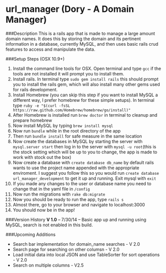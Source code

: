 url_manager (Dory - A Domain Manager)
===========

###Description
This is a rails app that is made to manage a large amount domain names. It does this by storing the domain and its pertinent information in a database, currently MySQL, and then uses basic rails crud features to access and manipulate the data.

###Setup Steps (OSX 10.9+)
1. Install the command line tools for OSX. Open terminal and type `gcc` if the tools are not installed it will prompt you to install them.
2. Install rails. In terminal type `sudo gem install rails` this should prompt you to install the rails gem, which will also install many other gems used for rails development.
3. Install Homebrew (you can skip this step if you want to install MySQL a different way, I prefer homebrew for these simple setups). In terminal type `ruby -e "$(curl -fsSL https://raw.github.com/Homebrew/homebrew/go/install)"`
4. After Homebrew is installed run `brew doctor` in terminal to cleanup and prepare homebrew
5. Now install MySQL by typing `brew install mysql`
6. Now run `bundle` while in the root directory of the app
7. Then run `bundle install` for safe measure in the same location
8. Now create the databases in MySQL by starting the server with `mysql.server start` then log in to the server with `mysql -u root`(this is the stock setting which will be up to you to change, the app is made to work with stock out the box)
9. Now create a database with `create database db_name` by default rails wants to use the project name appended with the appropriate enviroment. I suggest you follow this so you would run `create database url_manager_development` to get it up and running. Exit mysql with `exit`
10. If you made any changes to the user or database name you need to change that in the yaml file in `/config`
11. Now run the migrations with `rake db:migrate`
12. Now you should be ready to run the app, type `rails s`
13. Almost there, go to your browser and navigate to localhost:3000
14. You should now be in the app!

###Version History
**V 1.0** – 7/30/14 – Basic app up and running using MySQL, search is not enabled in this build. 

###Upcoming Additions
* Search bar implementation for domain_name searches - V 2.0
* Search page for searching on other columsn - V 2.0
* Load initial data into local JSON and use TableSorter for sort operations - V 2.0
* Search on multiple columns - V2.5



